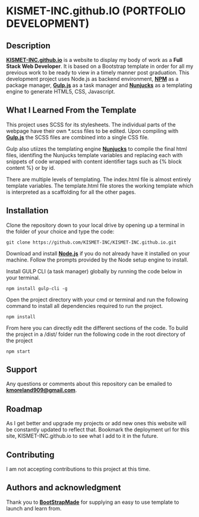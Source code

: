 # KISMET-INC.github.IO (PORTFOLIO DEVELOPMENT)


## Description
**[KISMET-INC.github.io](https://kismet-inc.github.io/index.html)** is a website to display my body of work as a **Full Stack Web Developer**. It is based on a Bootstrap template in order for all my previous work to be ready to view in a timely manner post graduation. This development project uses Node.js as backend environment, **[NPM](https://nodejs.org/en/)** as a package manager, **[Gulp.js](https://gulpjs.com/)** as a task manager and **[Nunjucks](https://mozilla.github.io/nunjucks/)** as a templating engine to generate HTML5, CSS, Javascript. 


## What I Learned From the Template
This project uses SCSS  for its stylesheets. The individual parts of the webpage have their own *.scss files to be edited. Upon compiling with **[Gulp.js](https://gulpjs.com/)** the SCSS files are combined into a single CSS file. 

Gulp also utiizes the templating engine **[Nunjucks](https://mozilla.github.io/nunjucks/)** to compile the final html files, identifing the Nunjucks template variables and replacing each with snippets of code wrapped with content identifier tags such as {% block content %} or by id. 

There are multiple levels of templating. The index.html file is almost entirely template variables. The template.html file stores the working template which is interpreted as a scaffolding for all the other pages. 


## Installation

   Clone the repository down to your local drive by opening up a terminal in the folder of your choice and type the code: 
   

    git clone https://github.com/KISMET-INC/KISMET-INC.github.io.git

Download and install **[Node.js](https://nodejs.org/en/)** if you do not already have it installed on your machine. Follow the prompts provided by the Node setup engine to install. 

Install GULP CLI (a task manager) globally by running the code below in your terminal.

    npm install gulp-cli -g

Open the project directory with your cmd or terminal and run the following command to install all dependencies required to run the project.
   
    npm install

   From here you can directly edit the different sections of the code.
   To build the project in a /dist/ folder run the following code in the root directory of the project

    npm start




## Support
Any questions or comments about this repository can be emailed to **kmoreland909@gmail.com**.

## Roadmap
As I get better and upgrade my projects or add new ones this website will be constantly updated to reflect that. Bookmark the deployment url for this site, KISMET-INC.github.io to see what I add to it in the future.

## Contributing
I am not accepting contributions to this project at this time.

## Authors and acknowledgment
Thank you to **[BootStrapMade](https://bootstrapmade.com/)** for supplying an easy to use template to launch and learn from.